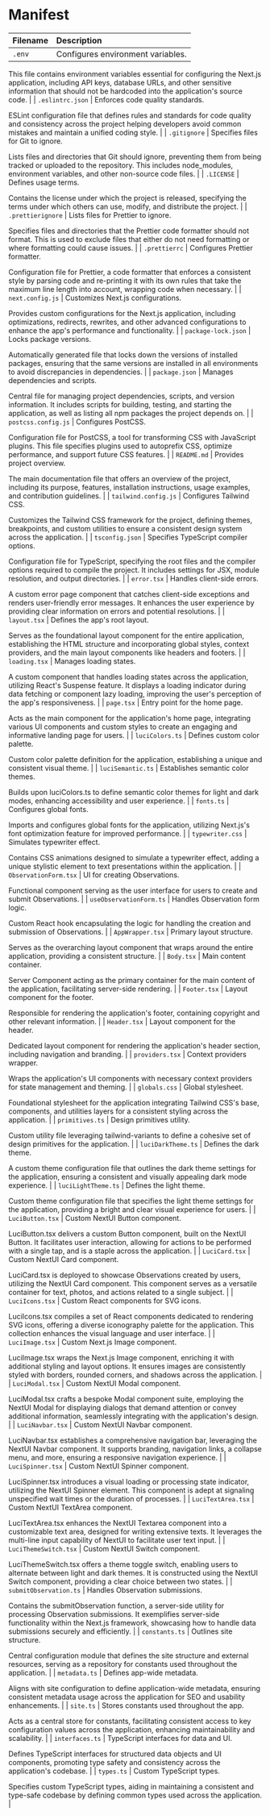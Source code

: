 # Manifest

| Filename | Description |
| :------- | :---------- |
| `.env` | Configures environment variables.

This file contains environment variables essential for configuring the Next.js application, including API keys, database URLs, and other sensitive information that should not be hardcoded into the application's source code. |
| `.eslintrc.json` | Enforces code quality standards.

ESLint configuration file that defines rules and standards for code quality and consistency across the project helping developers avoid common mistakes and maintain a unified coding style. |
| `.gitignore` | Specifies files for Git to ignore.

Lists files and directories that Git should ignore, preventing them from being tracked or uploaded to the repository. This includes node_modules, environment variables, and other non-source code files. |
| `.LICENSE` | Defines usage terms.

Contains the license under which the project is released, specifying the terms under which others can use, modify, and distribute the project. |
| `.prettierignore` | Lists files for Prettier to ignore.

Specifies files and directories that the Prettier code formatter should not format. This is used to exclude files that either do not need formatting or where formatting could cause issues. |
| `.prettierrc` | Configures Prettier formatter.

Configuration file for Prettier, a code formatter that enforces a consistent style by parsing code and re-printing it with its own rules that take the maximum line length into account, wrapping code when necessary. |
| `next.config.js` | Customizes Next.js configurations.

Provides custom configurations for the Next.js application, including optimizations, redirects, rewrites, and other advanced configurations to enhance the app's performance and functionality. |
| `package-lock.json` | Locks package versions.

Automatically generated file that locks down the versions of installed packages, ensuring that the same versions are installed in all environments to avoid discrepancies in dependencies. |
| `package.json` | Manages dependencies and scripts.

Central file for managing project dependencies, scripts, and version information. It includes scripts for building, testing, and starting the application, as well as listing all npm packages the project depends on. |
| `postcss.config.js` | Configures PostCSS.

Configuration file for PostCSS, a tool for transforming CSS with JavaScript plugins. This file specifies plugins used to autoprefix CSS, optimize performance, and support future CSS features. |
| `README.md` | Provides project overview.

The main documentation file that offers an overview of the project, including its purpose, features, installation instructions, usage examples, and contribution guidelines. |
| `tailwind.config.js` | Configures Tailwind CSS.

Customizes the Tailwind CSS framework for the project, defining themes, breakpoints, and custom utilities to ensure a consistent design system across the application. |
| `tsconfig.json` | Specifies TypeScript compiler options.

Configuration file for TypeScript, specifying the root files and the compiler options required to compile the project. It includes settings for JSX, module resolution, and output directories. |
| `error.tsx` | Handles client-side errors.

A custom error page component that catches client-side exceptions and renders user-friendly error messages. It enhances the user experience by providing clear information on errors and potential resolutions. |
| `layout.tsx` | Defines the app's root layout.

Serves as the foundational layout component for the entire application, establishing the HTML structure and incorporating global styles, context providers, and the main layout components like headers and footers. |
| `loading.tsx` | Manages loading states.

A custom component that handles loading states across the application, utilizing React's Suspense feature. It displays a loading indicator during data fetching or component lazy loading, improving the user's perception of the app's responsiveness. |
| `page.tsx` | Entry point for the home page.

Acts as the main component for the application's home page, integrating various UI components and custom styles to create an engaging and informative landing page for users. |
| `luciColors.ts` | Defines custom color palette.

Custom color palette definition for the application, establishing a unique and consistent visual theme. |
| `luciSemantic.ts` | Establishes semantic color themes.

Builds upon luciColors.ts to define semantic color themes for light and dark modes, enhancing accessibility and user experience. |
| `fonts.ts` | Configures global fonts.

Imports and configures global fonts for the application, utilizing Next.js's font optimization feature for improved performance. |
| `typewriter.css` | Simulates typewriter effect.

Contains CSS animations designed to simulate a typewriter effect, adding a unique stylistic element to text presentations within the application. |
| `ObservationForm.tsx` | UI for creating Observations.

Functional component serving as the user interface for users to create and submit Observations. |
| `useObservationForm.ts` | Handles Observation form logic.

Custom React hook encapsulating the logic for handling the creation and submission of Observations. |
| `AppWrapper.tsx` | Primary layout structure.

Serves as the overarching layout component that wraps around the entire application, providing a consistent structure. |
| `Body.tsx` | Main content container.

Server Component acting as the primary container for the main content of the application, facilitating server-side rendering. |
| `Footer.tsx` | Layout component for the footer.

Responsible for rendering the application's footer, containing copyright and other relevant information. |
| `Header.tsx` | Layout component for the header.

Dedicated layout component for rendering the application's header section, including navigation and branding. |
| `providers.tsx` | Context providers wrapper.

Wraps the application's UI components with necessary context providers for state management and theming. |
| `globals.css` | Global stylesheet.

Foundational stylesheet for the application integrating Tailwind CSS's base, components, and utilities layers for a consistent styling across the application. |
| `primitives.ts` | Design primitives utility.

Custom utility file leveraging tailwind-variants to define a cohesive set of design primitives for the application. |
| `luciDarkTheme.ts` | Defines the dark theme.

A custom theme configuration file that outlines the dark theme settings for the application, ensuring a consistent and visually appealing dark mode experience. |
| `luciLightTheme.ts` | Defines the light theme.

Custom theme configuration file that specifies the light theme settings for the application, providing a bright and clear visual experience for users. |
| `LuciButton.tsx` | Custom NextUI Button component.

LuciButton.tsx delivers a custom Button component, built on the NextUI Button. It facilitates user interaction, allowing for actions to be performed with a single tap, and is a staple across the application. |
| `LuciCard.tsx` | Custom NextUI Card component.

LuciCard.tsx is deployed to showcase Observations created by users, utilizing the NextUI Card component. This component serves as a versatile container for text, photos, and actions related to a single subject. |
| `LuciIcons.tsx` | Custom React components for SVG icons.

LuciIcons.tsx compiles a set of React components dedicated to rendering SVG icons, offering a diverse iconography palette for the application. This collection enhances the visual language and user interface. |
| `LuciImage.tsx` | Custom Next.js Image component.

LuciImage.tsx wraps the Next.js Image component, enriching it with additional styling and layout options. It ensures images are consistently styled with borders, rounded corners, and shadows across the application. |
| `LuciModal.tsx` | Custom NextUI Modal component.

LuciModal.tsx crafts a bespoke Modal component suite, employing the NextUI Modal for displaying dialogs that demand attention or convey additional information, seamlessly integrating with the application's design. |
| `LuciNavbar.tsx` | Custom NextUI Navbar component.

LuciNavbar.tsx establishes a comprehensive navigation bar, leveraging the NextUI Navbar component. It supports branding, navigation links, a collapse menu, and more, ensuring a responsive navigation experience. |
| `LuciSpinner.tsx` | Custom NextUI Spinner component.

LuciSpinner.tsx introduces a visual loading or processing state indicator, utilizing the NextUI Spinner element. This component is adept at signaling unspecified wait times or the duration of processes. |
| `LuciTextArea.tsx` | Custom NextUI TextArea component.

LuciTextArea.tsx enhances the NextUI Textarea component into a customizable text area, designed for writing extensive texts. It leverages the multi-line input capability of NextUI to facilitate user text input. |
| `LuciThemeSwitch.tsx` | Custom NextUI Switch component.

LuciThemeSwitch.tsx offers a theme toggle switch, enabling users to alternate between light and dark themes. It is constructed using the NextUI Switch component, providing a clear choice between two states. |
| `submitObservation.ts` | Handles Observation submissions.

Contains the submitObservation function, a server-side utility for processing Observation submissions. It exemplifies server-side functionality within the Next.js framework, showcasing how to handle data submissions securely and efficiently. |
| `constants.ts` | Outlines site structure.

Central configuration module that defines the site structure and external resources, serving as a repository for constants used throughout the application. |
| `metadata.ts` | Defines app-wide metadata.

Aligns with site configuration to define application-wide metadata, ensuring consistent metadata usage across the application for SEO and usability enhancements. |
| `site.ts` | Stores constants used throughout the app.

Acts as a central store for constants, facilitating consistent access to key configuration values across the application, enhancing maintainability and scalability. |
| `interfaces.ts` | TypeScript interfaces for data and UI.

Defines TypeScript interfaces for structured data objects and UI components, promoting type safety and consistency across the application's codebase. |
| `types.ts` | Custom TypeScript types.

Specifies custom TypeScript types, aiding in maintaining a consistent and type-safe codebase by defining common types used across the application. |
